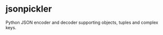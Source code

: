 jsonpickler
===========

Python JSON encoder and decoder supporting objects, tuples and complex keys.
